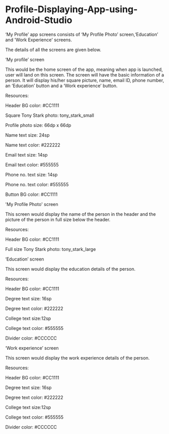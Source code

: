# Profile-Displaying-App-using-Android-Studio

‘My Profile’ app screens consists of ‘My Profile Photo’ screen,‘Education’ and 'Work Experience' screens.

The details of all the screens are given below. 

‘My profile’ screen 

This would be the home screen of the app, meaning when app is launched, user will land on this screen. 
The screen will have the basic information of a person.
It will display his/her square picture, name, email ID, phone number, an ‘Education’ button and a ‘Work experience’ button.

Resources:

Header BG color: #CC1111

Square Tony Stark photo: tony_stark_small

Profile photo size: 66dp x 66dp

Name text size: 24sp

Name text color: #222222

Email text size: 14sp

Email text color: #555555

Phone no. text size: 14sp

Phone no. text color: #555555

Button BG color: #CC1111

'My Profile Photo' screen

This screen would display the name of the person in the header and the picture of the person in full size below the header.

Resources:

Header BG color: #CC1111

Full size Tony Stark photo: tony_stark_large

‘Education’ screen

This screen would display the education details of the person.

Resources:

Header BG color: #CC1111

Degree text size: 16sp

Degree text color: #222222

College text size:12sp

College text color: #555555

Divider color: #CCCCCC

‘Work experience’ screen

This screen would display the work experience details of the person.

Resources:

Header BG color: #CC1111

Degree text size: 16sp

Degree text color: #222222

College text size:12sp

College text color: #555555

Divider color: #CCCCCC
